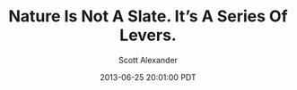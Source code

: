 ---
layout: podcast
title: "Nature Is Not A Slate. It’s A Series Of Levers."
author: Scott Alexander
description: https://slatestarcodex.com/2013/06/25/nature-is-not-a-slate-its-a-series-of-levers/
date: 2013-06-25 20:01:00 PDT
length: 3944293
duration: 986
guid: nature-is-not-a-slate-its-a-series-of-levers
---